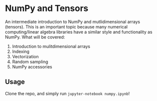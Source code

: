 # NumPy and Tensors
An intermediate introduction to NumPy and mutlidimensional arrays (tensors). This is an important topic because many numerical computing/linear algebra libraries have a similar style and functionality as NumPy. What will be covered:
1. Introduction to mulitdimensional arrays
2. Indexing
3. Vectorization
4. Random sampling
5. NumPy accessories

## Usage
Clone the repo, and simply run `jupyter-notebook numpy.ipynb`!

